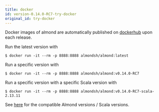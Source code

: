 ```yaml
---
title: docker
id: version-0.14.0-RC7-try-docker
original_id: try-docker
---
```


Docker images of almond are automatically published on
[dockerhub](https://hub.docker.com/r/almondsh/almond) upon each release.

Run the latest version with
```
$ docker run -it --rm -p 8888:8888 almondsh/almond:latest
```

Run a specific version with
```
$ docker run -it --rm -p 8888:8888 almondsh/almond:v0.14.0-RC7
```

Run a specific version with a specific Scala version with
```
$ docker run -it --rm -p 8888:8888 almondsh/almond:v0.14.0-RC7-scala-2.13.11
```

See [here](install-versions.md) for the compatible Almond versions / Scala
versions.
